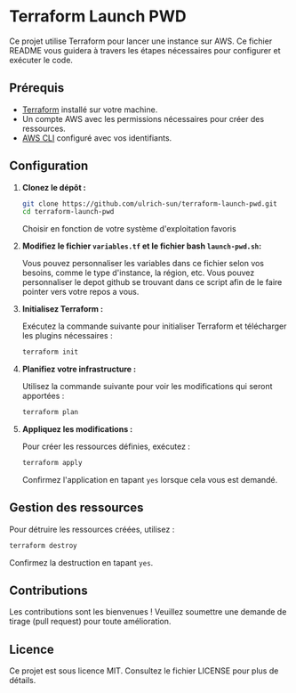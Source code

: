 # Terraform Launch PWD

Ce projet utilise Terraform pour lancer une instance sur AWS. Ce fichier README vous guidera à travers les étapes nécessaires pour configurer et exécuter le code.

## Prérequis

- [Terraform](https://www.terraform.io/downloads.html) installé sur votre machine.
- Un compte AWS avec les permissions nécessaires pour créer des ressources.
- [AWS CLI](https://aws.amazon.com/cli/) configuré avec vos identifiants.

## Configuration

1. **Clonez le dépôt :**

   ```bash
   git clone https://github.com/ulrich-sun/terraform-launch-pwd.git
   cd terraform-launch-pwd
   ```
   Choisir en fonction de votre système d'exploitation favoris

2. **Modifiez le fichier `variables.tf`  et le fichier bash `launch-pwd.sh`:**

   Vous pouvez personnaliser les variables dans ce fichier selon vos besoins, comme le type d'instance, la région, etc.
   Vous pouvez personnaliser le depot github se trouvant dans ce script afin de le faire pointer vers votre repos a vous.

4. **Initialisez Terraform :**

   Exécutez la commande suivante pour initialiser Terraform et télécharger les plugins nécessaires :

   ```bash
   terraform init
   ```

5. **Planifiez votre infrastructure :**

   Utilisez la commande suivante pour voir les modifications qui seront apportées :

   ```bash
   terraform plan
   ```

6. **Appliquez les modifications :**

   Pour créer les ressources définies, exécutez :

   ```bash
   terraform apply
   ```

   Confirmez l'application en tapant `yes` lorsque cela vous est demandé.

## Gestion des ressources

Pour détruire les ressources créées, utilisez :

```bash
terraform destroy
```

Confirmez la destruction en tapant `yes`.

## Contributions

Les contributions sont les bienvenues ! Veuillez soumettre une demande de tirage (pull request) pour toute amélioration.

## Licence

Ce projet est sous licence MIT. Consultez le fichier LICENSE pour plus de détails.
